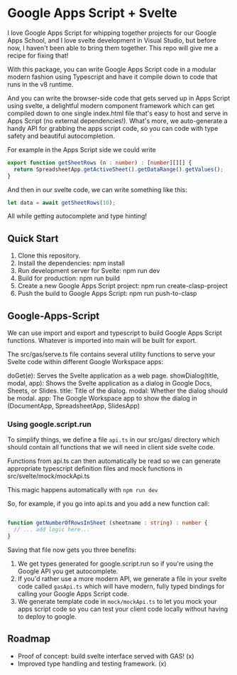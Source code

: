 # Google Apps Script + Svelte

I love Google Apps Script for whipping together projects for our Google Apps School, and I love svelte development in Visual Studio, but before now, I haven't been able to  bring them together. This repo will give me a recipe for fixing that!

With this package, you can write Google Apps Script code in a modular modern fashion using Typescript and have it compile down to code that runs in the v8 runtime.

And you can write the browser-side code that gets served up in Apps Script using svelte, a delightful modern component framework which can get compiled down to one single index.html file that's easy to host and serve in Apps Script (no external dependencies!). What's more, we auto-generate a handy API for grabbing the apps script code, so you can code with type safety and beautiful autocompletion.

For example in the Apps Script side we could write
```typescript
export function getSheetRows (n : number) : [number][][] {
  return SpreadsheetApp.getActiveSheet().getDataRange().getValues();
}
```

And then in our svelte code, we can write something like this:
```typescript
let data = await getSheetRows(10);
```

All while getting autocomplete and type hinting!

## Quick Start

1. Clone this repository.
1. Install the dependencies: npm install
1. Run development server for Svelte: npm run dev
1. Build for production: npm run build
1. Create a new Google Apps Script project: npm run create-clasp-project
1. Push the build to Google Apps Script: npm run push-to-clasp

## Google-Apps-Script

We can use import and export and typescript to build Google Apps Script functions. Whatever is imported into main will be built for export.

The src/gas/serve.ts file contains several utility functions to serve your Svelte code within different Google Workspace apps:

doGet(e): Serves the Svelte application as a web page.
showDialog(title, modal, app): Shows the Svelte application as a dialog in Google Docs, Sheets, or Slides.
title: Title of the dialog.
modal: Whether the dialog should be modal.
app: The Google Workspace app to show the dialog in (DocumentApp, SpreadsheetApp, SlidesApp)

### Using google.script.run

To simplify things, we define a file `api.ts` in our src/gas/ directory which should contain all
functions that we will need in client side svelte code.

Functions from api.ts can then automatically be read so we can generate appropriate typescript
definition files and mock functions in src/svelte/mock/mockApi.ts

This magic happens automatically with `npm run dev`

So, for example, if you go into api.ts and you add a new function call:

```ts

function getNumberOfRowsInSheet (sheetname : string) : number {
  // ... add logic here...
}
```

Saving that file now gets you three benefits:
1. We get types generated for google.script.run so if you're using the Google API you get autocomplete.
2. If you'd rather use a more modern API, we generate a file in your svelte code called `gasApi.ts` which will have modern, fully typed bindings for calling your Google Apps Script code.
3. We generate template code in `mock/mockApi.ts` to let you mock your apps script code so you can test your client code locally without having to deploy to google.

## Roadmap

- Proof of concept: build svelte interface served with GAS! (x)
- Improved type handling and testing framework. (x)